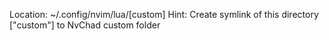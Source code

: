 Location: ~/.config/nvim/lua/[custom]
Hint: Create symlink of this directory ["custom"] to NvChad custom folder
